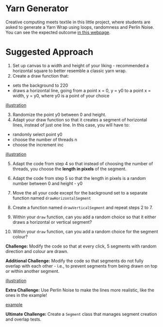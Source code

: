 # Yarn Generator

Creative computing meets textile in this little project, where students are asked to generate a Yarn Wrap using loops, randomness and Perlin Noise. You can see the expected outcome [in this webpage](https://dianavallverdu-nua.github.io/L5CCb-yarn_generator/).

# Suggested Approach

1. Set up canvas to a width and height of your liking - recommended a horizontal square to better resemble a classic yarn wrap.
2. Create a draw function that:
  - sets the background to 220
  - draws a horizontal line, going from a point x = 0, y = y0 to a point x = width, y = y0, where y0 is a point of your choice

[illustration](https://miro.com/app/board/uXjVL-1wFw8=/?moveToWidget=3458764608682854718&cot=14)

3. Randomize the point y0 between 0 and height.
4. Adapt your draw function so that it creates a segment of horizontal lines, instead of just one line. In this case, you will have to:
- randomly select point y0
- choose the number of threads n
- choose the increment inc

[illustration](https://miro.com/app/board/uXjVL-1wFw8=/?moveToWidget=3458764608683480704&cot=14)

5. Adapt the code from step 4 so that instead of choosing the number of threads, you choose the **length in pixels** of the segment.

6. Adapt the code from step 5 so that the length in pixels is a random number between 0 and height - y0

7. Move the all your code except for the background set to a separate function named `drawHorizontalSegment`

8. Create a function named `drawVerticalSegment` and repeat steps 2 to 7.

9. Within your `draw` function, can you add a random choice so that it either draws a horizontal or vertical segment?

10. Within your `draw` function, can you add a random choice for the segment colour?

**Challenge:** Modify the code so that at every click, 5 segments with random direction and colour are drawn.

**Additional Challenge:** Modify the code so that segments do not fully overlap with each other - i.e., to prevent segments from being drawn on top or within another segment.

[illustration](https://miro.com/app/board/uXjVL-1wFw8=/?moveToWidget=3458764608685547801&cot=14)

**Extra Challenge:** Use Perlin Noise to make the lines more realistic, like the ones in the example!

[example](https://editor.p5js.org/shfitz/sketches/iKtiBGV0d)

**Ultimate Challenge:** Create a `Segment` class that manages segment creation and overlap tests.
